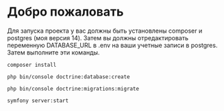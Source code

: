 # Добро пожаловать

Для запуска проекта у вас должны быть установлены composer и postgres (моя версия 14). Затем вы должны отредактировать переменную DATABASE_URL в .env на ваши учетные записи в postgres. Затем выполните эти команды.

```
composer install 
```

```
php bin/console doctrine:database:create
```

```
php bin/console doctrine:migrations:migrate
```

```
symfony server:start
```
